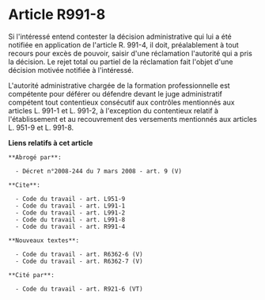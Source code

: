 # Article R991-8

Si l'intéressé entend contester la décision administrative qui lui a été notifiée en application de l'article R. 991-4, il
doit, préalablement à tout recours pour excès de pouvoir, saisir d'une réclamation l'autorité qui a pris la décision. Le
rejet total ou partiel de la réclamation fait l'objet d'une décision motivée notifiée à l'intéressé.

L'autorité administrative chargée de la formation professionnelle est compétente pour déférer ou défendre devant le juge
administratif compétent tout contentieux consécutif aux contrôles mentionnés aux articles L. 991-1 et L. 991-2, à l'exception
du contentieux relatif à l'établissement et au recouvrement des versements mentionnés aux articles L. 951-9 et L. 991-8.

**Liens relatifs à cet article**

	**Abrogé par**:

	  - Décret n°2008-244 du 7 mars 2008 - art. 9 (V)

	**Cite**:

	  - Code du travail - art. L951-9
	  - Code du travail - art. L991-1
	  - Code du travail - art. L991-2
	  - Code du travail - art. L991-8
	  - Code du travail - art. R991-4

	**Nouveaux textes**:

	  - Code du travail - art. R6362-6 (V)
	  - Code du travail - art. R6362-7 (V)

	**Cité par**:

	  - Code du travail - art. R921-6 (VT)
